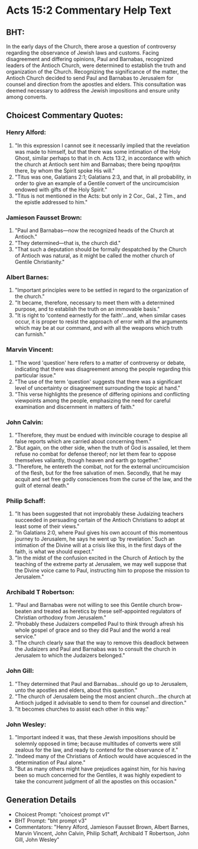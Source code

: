 # Acts 15:2 Commentary Help Text

## BHT:
In the early days of the Church, there arose a question of controversy regarding the observance of Jewish laws and customs. Facing disagreement and differing opinions, Paul and Barnabas, recognized leaders of the Antioch Church, were determined to establish the truth and organization of the Church. Recognizing the significance of the matter, the Antioch Church decided to send Paul and Barnabas to Jerusalem for counsel and direction from the apostles and elders. This consultation was deemed necessary to address the Jewish impositions and ensure unity among converts.

## Choicest Commentary Quotes:
### Henry Alford:
1. "In this expression I cannot see it necessarily implied that the revelation was made to himself, but that there was some intimation of the Holy Ghost, similar perhaps to that in ch. Acts 13:2, in accordance with which the church at Antioch sent him and Barnabas; there being προφῆται there, by whom the Spirit spoke His will."
2. "Titus was one, Galatians 2:1; Galatians 2:3, and that, in all probability, in order to give an example of a Gentile convert of the uncircumcision endowed with gifts of the Holy Spirit."
3. "Titus is not mentioned in the Acts: but only in 2 Cor., Gal., 2 Tim., and the epistle addressed to him."

### Jamieson Fausset Brown:
1. "Paul and Barnabas—now the recognized heads of the Church at Antioch." 
2. "They determined—that is, the church did." 
3. "That such a deputation should be formally despatched by the Church of Antioch was natural, as it might be called the mother church of Gentile Christianity."

### Albert Barnes:
1. "Important principles were to be settled in regard to the organization of the church."
2. "It became, therefore, necessary to meet them with a determined purpose, and to establish the truth on an immovable basis."
3. "It is right to 'contend earnestly for the faith'...and, when similar cases occur, it is proper to resist the approach of error with all the arguments which may be at our command, and with all the weapons which truth can furnish."

### Marvin Vincent:
1. "The word 'question' here refers to a matter of controversy or debate, indicating that there was disagreement among the people regarding this particular issue."
2. "The use of the term 'question' suggests that there was a significant level of uncertainty or disagreement surrounding the topic at hand."
3. "This verse highlights the presence of differing opinions and conflicting viewpoints among the people, emphasizing the need for careful examination and discernment in matters of faith."

### John Calvin:
1. "Therefore, they must be endued with invincible courage to despise all false reports which are carried about concerning them."
2. "But again, on the other side, when the truth of God is assailed, let them refuse no combat for defense thereof; nor let them fear to oppose themselves valiantly, though heaven and earth go together."
3. "Therefore, he entereth the combat, not for the external uncircumcision of the flesh, but for the free salvation of men. Secondly, that he may acquit and set free godly consciences from the curse of the law, and the guilt of eternal death."

### Philip Schaff:
1. "It has been suggested that not improbably these Judaizing teachers succeeded in persuading certain of the Antioch Christians to adopt at least some of their views." 
2. "In Galatians 2:0, where Paul gives his own account of this momentous journey to Jerusalem, he says he went up ‘by revelation.’ Such an intimation of the Divine will at a crisis like this, in the first days of the faith, is what we should expect." 
3. "In the midst of the confusion excited in the Church of Antioch by the teaching of the extreme party at Jerusalem, we may well suppose that the Divine voice came to Paul, instructing him to propose the mission to Jerusalem."

### Archibald T Robertson:
1. "Paul and Barnabas were not willing to see this Gentile church brow-beaten and treated as heretics by these self-appointed regulators of Christian orthodoxy from Jerusalem."
2. "Probably these Judaizers compelled Paul to think through afresh his whole gospel of grace and so they did Paul and the world a real service."
3. "The church clearly saw that the way to remove this deadlock between the Judaizers and Paul and Barnabas was to consult the church in Jerusalem to which the Judaizers belonged."

### John Gill:
1. "They determined that Paul and Barnabas...should go up to Jerusalem, unto the apostles and elders, about this question." 
2. "The church of Jerusalem being the most ancient church...the church at Antioch judged it advisable to send to them for counsel and direction." 
3. "It becomes churches to assist each other in this way."

### John Wesley:
1. "Important indeed it was, that these Jewish impositions should be solemnly opposed in time; because multitudes of converts were still zealous for the law, and ready to contend for the observance of it."
2. "Indeed many of the Christians of Antioch would have acquiesced in the determination of Paul alone."
3. "But as many others might have prejudices against him, for his having been so much concerned for the Gentiles, it was highly expedient to take the concurrent judgment of all the apostles on this occasion."


## Generation Details
- Choicest Prompt: "choicest prompt v1"
- BHT Prompt: "bht prompt v3"
- Commentators: "Henry Alford, Jamieson Fausset Brown, Albert Barnes, Marvin Vincent, John Calvin, Philip Schaff, Archibald T Robertson, John Gill, John Wesley"
